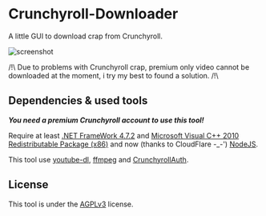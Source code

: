 # Crunchyroll-Downloader

A little GUI to download crap from Crunchyroll.

![screenshot](https://github.com/skid9000/Crunchyroll-Downloader/blob/master/screenshot.png)

/!\ Due to problems with Crunchyroll crap, premium only video cannot be downloaded at the moment, i try my best to found a solution. /!\

## Dependencies & used tools

***You need a premium Crunchyroll account to use this tool!***

Require at least [.NET FrameWork 4.7.2](http://go.microsoft.com/fwlink/?linkid=863265) and [Microsoft Visual C++ 2010 Redistributable Package (x86)](https://www.microsoft.com/en-US/download/details.aspx?id=5555) and now (thanks to CloudFlare -_-') [NodeJS](https://nodejs.org/dist/v8.11.4/node-v8.11.4-x64.msi).

This tool use [youtube-dl](https://github.com/rg3/youtube-dl), [ffmpeg](https://ffmpeg.org/) and [CrunchyrollAuth](https://github.com/skid9000/CrunchyrollAuth).

## License

This tool is under the [AGPLv3](https://github.com/skid9000/Crunchyroll-Downloader/blob/master/LICENSE) license.
